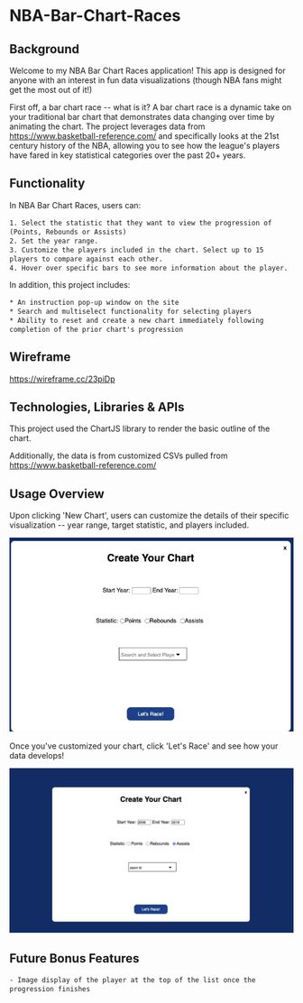 # NBA-Bar-Chart-Races

## Background

Welcome to my NBA Bar Chart Races application! This app is designed for anyone with an interest in fun data visualizations (though NBA fans might get the most out of it!)

First off, a bar chart race -- what is it? A bar chart race is a dynamic take on your traditional bar chart that demonstrates data changing over time by animating the chart. The project leverages data from https://www.basketball-reference.com/ and specifically looks at the 21st century history of the NBA, allowing you to see how the league's players have fared in key statistical categories over the past 20+ years.

## Functionality

In NBA Bar Chart Races, users can:

    1. Select the statistic that they want to view the progression of (Points, Rebounds or Assists)
    2. Set the year range.
    3. Customize the players included in the chart. Select up to 15 players to compare against each other.
    4. Hover over specific bars to see more information about the player.

In addition, this project includes:

    * An instruction pop-up window on the site
    * Search and multiselect functionality for selecting players
    * Ability to reset and create a new chart immediately following completion of the prior chart's progression

## Wireframe

https://wireframe.cc/23piDp

## Technologies, Libraries & APIs

This project used the ChartJS library to render the basic outline of the chart.

Additionally, the data is from customized CSVs pulled from https://www.basketball-reference.com/

## Usage Overview

Upon clicking 'New Chart', users can customize the details of their specific visualization -- year range, target statistic, and players included.

![CreateChart](create_chart.gif)

Once you've customized your chart, click 'Let's Race' and see how your data develops!

![ChartRace](chart_race.gif)

## Future Bonus Features

    - Image display of the player at the top of the list once the progression finishes

